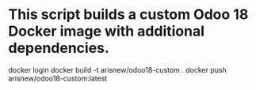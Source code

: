 # This script builds a custom Odoo 18 Docker image with additional dependencies.
docker login
docker build -t arisnew/odoo18-custom . 
docker push arisnew/odoo18-custom:latest
